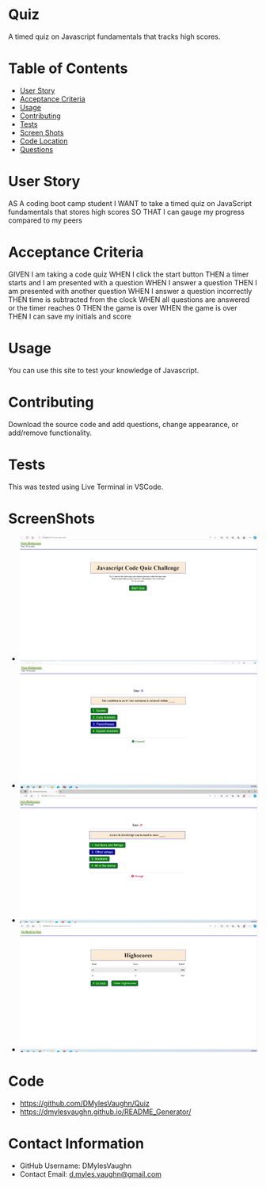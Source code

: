 # Quiz
A timed quiz on Javascript fundamentals that tracks high scores.

# Table of Contents 
* [User Story](#User-Story)
* [Acceptance Criteria](#Acceptance-Criteria)
* [Usage](#-Usage)
* [Contributing](#-Contributing)
* [Tests](#-Tests)
* [Screen Shots](#-ScreenShots)
* [Code Location](#-Code)
* [Questions](#-Contact-Information)
# User Story
AS A coding boot camp student
I WANT to take a timed quiz on JavaScript fundamentals that stores high scores
SO THAT I can gauge my progress compared to my peers

# Acceptance Criteria
GIVEN I am taking a code quiz
WHEN I click the start button
THEN a timer starts and I am presented with a question
WHEN I answer a question
THEN I am presented with another question
WHEN I answer a question incorrectly
THEN time is subtracted from the clock
WHEN all questions are answered or the timer reaches 0
THEN the game is over
WHEN the game is over
THEN I can save my initials and score

# Usage
 You can use this site to test your knowledge of Javascript.

# Contributing 
Download the source code and add questions, change appearance, or add/remove functionality.

# Tests
This was tested using Live Terminal in VSCode.

# ScreenShots
* ![LaunchPage](https://github.com/DMylesVaughn/Quiz/blob/main/assets/images/LaunchPage.png)
* ![Correct Question](https://github.com/DMylesVaughn/Quiz/blob/main/assets/images/QuestionCorrect.png)
* ![WrongQuestion](https://github.com/DMylesVaughn/Quiz/blob/main/assets/images/QuestionWrong.png)
* ![HighScores](https://github.com/DMylesVaughn/Quiz/blob/main/assets/images/HighScores.png)

# Code
* https://github.com/DMylesVaughn/Quiz
* https://dmylesvaughn.github.io/README_Generator/

# Contact Information 
* GitHub Username: DMylesVaughn
* Contact Email: d.myles.vaughn@gmail.com
